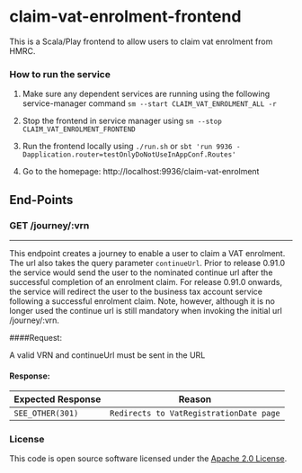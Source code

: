 
# claim-vat-enrolment-frontend

This is a Scala/Play frontend to allow users to claim vat enrolment from HMRC.

### How to run the service

1. Make sure any dependent services are running using the following service-manager command
`sm --start CLAIM_VAT_ENROLMENT_ALL -r`

2. Stop the frontend in service manager using
 `sm --stop CLAIM_VAT_ENROLMENT_FRONTEND`
 
3. Run the frontend locally using
`./run.sh` or 
`sbt 'run 9936 -Dapplication.router=testOnlyDoNotUseInAppConf.Routes'`

4. Go to the homepage:
http://localhost:9936/claim-vat-enrolment

## End-Points
### GET /journey/:vrn 

---

This endpoint creates a journey to enable a user to claim a VAT enrolment. The url also
takes the query parameter `continueUrl`. Prior to release 0.91.0
the service would send the user to the nominated continue url after the
successful completion of an enrolment claim. For release 0.91.0 onwards, the service will redirect the user to the
business tax account service following a successful enrolment claim. Note, however, although it is no longer used 
the continue url is still mandatory when invoking the initial url /journey/:vrn. 

####Request:

A valid VRN and continueUrl must be sent in the URL

#### Response:
            
| Expected Response                       | Reason  
|-----------------------------------------|------------------------------
|```SEE_OTHER(301)```                     |  ```Redirects to VatRegistrationDate page```       


### License

This code is open source software licensed under the [Apache 2.0 License]("http://www.apache.org/licenses/LICENSE-2.0.html").
